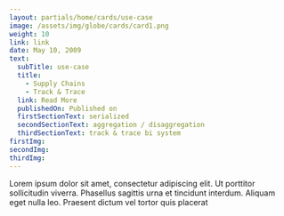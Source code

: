```yaml
---
layout: partials/home/cards/use-case
image: /assets/img/globe/cards/card1.png
weight: 10
link: link
date: May 10, 2009
text:
  subTitle: use-case
  title:
    - Supply Chains
    - Track & Trace
  link: Read More
  publishedOn: Published on
  firstSectionText: serialized
  secondSectionText: aggregation / disaggregation
  thirdSectionText: track & trace bi system
firstImg:
secondImg:
thirdImg:
---
```


Lorem ipsum dolor sit amet, consectetur adipiscing elit. Ut porttitor sollicitudin viverra. Phasellus sagittis urna et tincidunt interdum. Aliquam eget nulla leo. Praesent dictum vel tortor quis placerat
